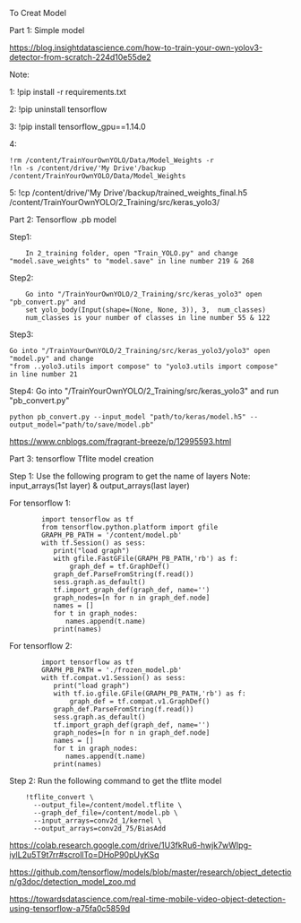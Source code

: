 To Creat Model


Part 1: Simple model

https://blog.insightdatascience.com/how-to-train-your-own-yolov3-detector-from-scratch-224d10e55de2

Note:

1:  !pip install -r requirements.txt

2:  !pip uninstall tensorflow

3:  !pip install tensorflow_gpu==1.14.0

4:  

    !rm /content/TrainYourOwnYOLO/Data/Model_Weights -r 
    !ln -s /content/drive/'My Drive'/backup /content/TrainYourOwnYOLO/Data/Model_Weights
    
5:  !cp  /content/drive/'My Drive'/backup/trained_weights_final.h5 /content/TrainYourOwnYOLO/2_Training/src/keras_yolo3/



Part 2: Tensorflow .pb model

Step1: 
        
        In 2_training folder, open "Train_YOLO.py" and change "model.save_weights" to "model.save" in line number 219 & 268

Step2: 
        
        Go into "/TrainYourOwnYOLO/2_Training/src/keras_yolo3" open "pb_convert.py" and 
        set yolo_body(Input(shape=(None, None, 3)), 3,  num_classes) 
        num_classes is your number of classes in line number 55 & 122

Step3: 

    Go into "/TrainYourOwnYOLO/2_Training/src/keras_yolo3/yolo3" open "model.py" and change 
    "from ..yolo3.utils import compose" to "yolo3.utils import compose"  in line number 21

Step4: Go into "/TrainYourOwnYOLO/2_Training/src/keras_yolo3" and run "pb_convert.py"
    
    python pb_convert.py --input_model "path/to/keras/model.h5" --output_model="path/to/save/model.pb"
  
  https://www.cnblogs.com/fragrant-breeze/p/12995593.html



Part 3: tensorflow Tflite model creation

Step 1: Use the following program to get the name of layers  Note: input_arrays(1st layer) & output_arrays(last layer)

   For tensorflow 1:
         
            import tensorflow as tf
            from tensorflow.python.platform import gfile
            GRAPH_PB_PATH = '/content/model.pb'
            with tf.Session() as sess:
               print("load graph")
               with gfile.FastGFile(GRAPH_PB_PATH,'rb') as f:
                   graph_def = tf.GraphDef()
               graph_def.ParseFromString(f.read())
               sess.graph.as_default()
               tf.import_graph_def(graph_def, name='')
               graph_nodes=[n for n in graph_def.node]
               names = []
               for t in graph_nodes:
                  names.append(t.name)
               print(names)
         
   For tensorflow 2:
            
            import tensorflow as tf
            GRAPH_PB_PATH = './frozen_model.pb'
            with tf.compat.v1.Session() as sess:
               print("load graph")
               with tf.io.gfile.GFile(GRAPH_PB_PATH,'rb') as f:
                   graph_def = tf.compat.v1.GraphDef()
               graph_def.ParseFromString(f.read())
               sess.graph.as_default()
               tf.import_graph_def(graph_def, name='')
               graph_nodes=[n for n in graph_def.node]
               names = []
               for t in graph_nodes:
                  names.append(t.name)
               print(names)

Step 2: Run the following command to get the tflite model

        !tflite_convert \
          --output_file=/content/model.tflite \
          --graph_def_file=/content/model.pb \
          --input_arrays=conv2d_1/kernel \
          --output_arrays=conv2d_75/BiasAdd
          
          
          
         
https://colab.research.google.com/drive/1U3fkRu6-hwjk7wWIpg-iylL2u5T9t7rr#scrollTo=DHoP90pUyKSq

https://github.com/tensorflow/models/blob/master/research/object_detection/g3doc/detection_model_zoo.md

https://towardsdatascience.com/real-time-mobile-video-object-detection-using-tensorflow-a75fa0c5859d
